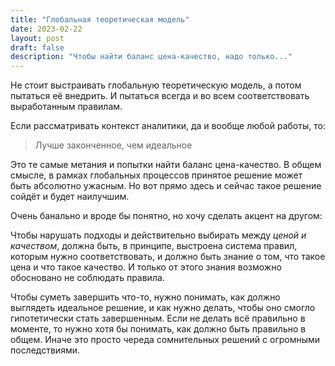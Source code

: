 ```yaml
---
title: "Глобальная теоретическая модель"
date: 2023-02-22
layout: post
draft: false
description: "Чтобы найти баланс цена-качество, надо только..."
---
```


Не стоит выстраивать глобальную теоретическую модель, а потом пытаться её внедрить. И пытаться всегда и во всем соответствовать выработанным правилам.

Если рассматривать контекст аналитики, да и вообще любой работы, то:

> Лучше законченное, чем идеальное

Это те самые метания и попытки найти баланс цена-качество. В общем смысле, в рамках глобальных процессов принятое решение может быть абсолютно ужасным. Но вот прямо здесь и сейчас такое решение сойдёт и будет наилучшим.

Очень банально и вроде бы понятно, но хочу сделать акцент на другом:

Чтобы нарушать подходы и действительно выбирать между *ценой и качеством*, должна быть, в принципе, выстроена система правил, которым нужно соответствовать, и должно быть знание о том, что такое цена и что такое качество. И только от этого знания возможно обосновано не соблюдать правила. 

Чтобы суметь завершить что-то, нужно понимать, как должно выглядеть идеальное решение, и как нужно делать, чтобы оно смогло гипотетически стать завершенным. Если не делать всё правильно в моменте, то нужно хотя бы понимать, как должно быть правильно в общем. Иначе это просто череда сомнительных решений с огромными последствиями.
